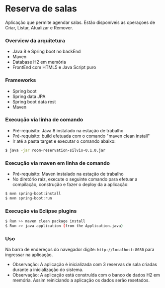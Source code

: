 # Reserva de salas

Aplicação que permite agendar salas.
Estão disponíveis as operaçoes de Criar, Listar, Atualizar e Remover.

### Overview da arquitetura
- Java 8 e Spring boot no backEnd
- Maven
- Database H2 em memória
- FrontEnd com HTML5 e Java Script puro

### Frameworks
- Spring boot
- Spring data JPA
- Spring boot data rest
- Maven

### Execução via linha de comando

- Pré-requisito: Java 8 instalado na estação de trabalho
- Pré-requisito: build efetuada com o comando "maven clean install"
- Ir até a pasta target e executar o comando abaixo:
```sh
$ java -jar room-reservation-silvio-0.1.0.jar
```

### Execução via maven em linha de comando
- Pré-requisito: Maven instalado na estação de trabalho
- No diretório raiz, execute o seguinte comando para efetuar a compilação, construção e fazer o deploy da a aplicação:
```sh
$ mvn spring-boot:install
$ mvn spring-boot:run
```

### Execução via Eclipse plugins
```sh
$ Run >> maven clean package install
$ Run >> java application (from the Application.java)
```

### Uso
Na barra de endereços do navegador digite: `http://localhost:8080` para ingressar na aplicação.
- Observação: A aplicação é inicializada com 3 reservas de sala criadas durante a inicialização do sistema.
- Observação: A aplicação está construída com o banco de dados H2 em memória. Assim  reiniciando a aplicação os dados serão resetados.


